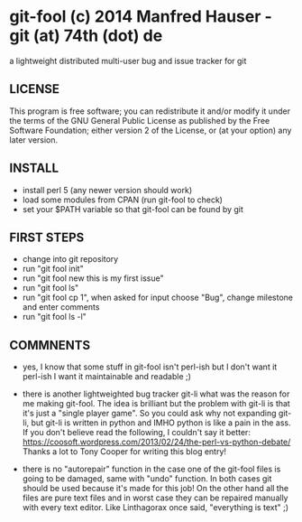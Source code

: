 git-fool (c) 2014 Manfred Hauser - git (at) 74th (dot) de
=========================================================

a lightweight distributed multi-user bug and issue tracker for git


LICENSE
-------
This program is free software; you can redistribute it and/or modify it under
the terms of the GNU General Public License as published by the Free Software
Foundation; either version 2 of the License, or (at your option) any later version.



INSTALL
-------
- install perl 5 (any newer version should work)
- load some modules from CPAN (run git-fool to check)
- set your $PATH variable so that git-fool can be found by git



FIRST STEPS
-----------
- change into git repository
- run "git fool init"
- run "git fool new this is my first issue"
- run "git fool ls"
- run "git fool cp 1", when asked for input choose "Bug", change milestone and enter comments
- run "git fool ls -l"



COMMNENTS
---------
- yes, I know that some stuff in git-fool isn't perl-ish but I don't want
  it perl-ish I want it maintainable and readable ;)

- there is another lightweighted bug tracker git-li what was the reason
  for me making git-fool. The idea is brilliant but the problem with git-li
  is that it's just a "single player game". So you could ask why not
  expanding git-li, but git-li is written in python and IMHO python is like
  a pain in the ass.
  If you don't believe read the following, I couldn't say it better:
    https://coosoft.wordpress.com/2013/02/24/the-perl-vs-python-debate/
    Thanks a lot to Tony Cooper for writing this blog entry!

- there is no "autorepair" function in the case one of the git-fool files
  is going to be damaged, same with "undo" function. In both cases git
  should be used because it's made for this job!
  On the other hand all the files are pure text files and in worst case they
  can be repaired manually with every text editor. Like Linthagorax once said,
  "everything is text" ;)


